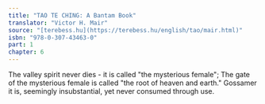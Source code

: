 ```yaml
---
title: "TAO TE CHING: A Bantam Book"
translator: "Victor H. Mair"
source: "[terebess.hu](https://terebess.hu/english/tao/mair.html)"
isbn: "978-0-307-43463-0"
part: 1
chapter: 6
---
```

The valley spirit never dies -
it is called "the mysterious female";
The gate of the mysterious female
is called "the root of heaven and earth."
Gossamer it is,
seemingly insubstantial,
yet never consumed through use.